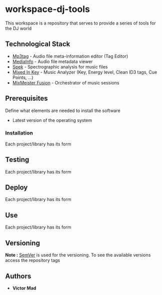 # workspace-dj-tools

This workspace is a repository that serves to provide a series of tools for the DJ world





## Technological Stack

* [Mp3tag](https://www.mp3tag.de/en) - Audio file meta-information editor (Tag Editor)
* [MediaInfo](https://mediaarea.net/en/MediaInfo) - Audio file metadata viewer
* [Spek](http://spek.cc/) - Spectrographic analysis for music files
* [Mixed In Key](https://mixedinkey.com/) - Music Analyzer (Key, Energy level, Clean ID3 tags, Cue Points, ...)
* [MixMeister Fusion](https://www.mixmeister.com/) - Orchestrator of music sessions 





## Prerequisites

Define what elements are needed to install the software

* Latest version of the operating system 





### Installation

Each project/library has its form





## Testing

Each project/library has its form





## Deploy

Each project/library has its form





## Use

Each project/library has its form





## Versioning

**Note :** [SemVer](http://semver.org/) is used for the versioning.
To see the available versions access the repository tags





## Authors

* **Víctor Mad**
